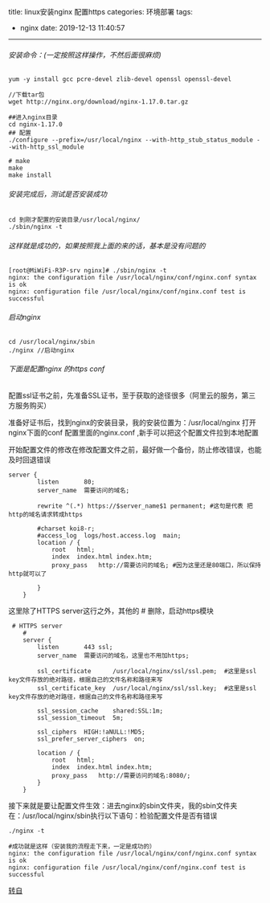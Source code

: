 title: linux安装nginx 配置https
categories: 环境部署
tags:
  - nginx
date: 2019-12-13 11:40:57
---
###### 安装命令：(一定按照这样操作，不然后面很麻烦)
```
yum -y install gcc pcre-devel zlib-devel openssl openssl-devel

//下载tar包
wget http://nginx.org/download/nginx-1.17.0.tar.gz

##进入nginx目录
cd nginx-1.17.0
## 配置
./configure --prefix=/usr/local/nginx --with-http_stub_status_module --with-http_ssl_module

# make
make
make install
```

<!-- more -->

###### 安装完成后，测试是否安装成功
```
cd 到刚才配置的安装目录/usr/local/nginx/
./sbin/nginx -t
```
###### 这样就是成功的，如果按照我上面的来的话，基本是没有问题的
```
[root@MiWiFi-R3P-srv nginx]# ./sbin/nginx -t
nginx: the configuration file /usr/local/nginx/conf/nginx.conf syntax is ok
nginx: configuration file /usr/local/nginx/conf/nginx.conf test is successful
```
###### 启动nginx
```
cd /usr/local/nginx/sbin
./nginx //启动nginx
```
###### 下面是配置nginx 的https conf
配置ssl证书之前，先准备SSL证书，至于获取的途径很多（阿里云的服务，第三方服务购买）

准备好证书后，找到nginx的安装目录，我的安装位置为：/usr/local/nginx 打开nginx下面的conf 配置里面的nginx.conf ,新手可以把这个配置文件拉到本地配置

开始配置文件的修改在修改配置文件之前，最好做一个备份，防止修改错误，也能及时回退错误
```
server {
        listen       80;
        server_name  需要访问的域名;

        rewrite ^(.*) https://$server_name$1 permanent; #这句是代表 把http的域名请求转成https

        #charset koi8-r;
        #access_log  logs/host.access.log  main;
        location / {
            root   html;
            index  index.html index.htm;
            proxy_pass   http://需要访问的域名; #因为这里还是80端口，所以保持http就可以了

        }
    }
```
这里除了HTTPS server这行之外，其他的 # 删除，启动https模块
```
 # HTTPS server
    #
    server {
        listen       443 ssl;
        server_name  需要访问的域名，这里也不用加https;

        ssl_certificate      /usr/local/nginx/ssl/ssl.pem;  #这里是ssl key文件存放的绝对路径，根据自己的文件名称和路径来写
        ssl_certificate_key  /usr/local/nginx/ssl/ssl.key;  #这里是ssl key文件存放的绝对路径，根据自己的文件名称和路径来写

        ssl_session_cache    shared:SSL:1m;
        ssl_session_timeout  5m;

        ssl_ciphers  HIGH:!aNULL:!MD5;
        ssl_prefer_server_ciphers  on;

        location / {
            root   html;
            index  index.html index.htm;
            proxy_pass   http://需要访问的域名:8080/;
        }
    }
```
接下来就是要让配置文件生效：进去nginx的sbin文件夹，我的sbin文件夹在：/usr/local/nginx/sbin执行以下语句：检验配置文件是否有错误
```
./nginx -t

#成功就是这样（安装我的流程走下来，一定是成功的）
nginx: the configuration file /usr/local/nginx/conf/nginx.conf syntax is ok
nginx: configuration file /usr/local/nginx/conf/nginx.conf test is successful
```
[转自](https://www.jianshu.com/p/1ad30370b604)